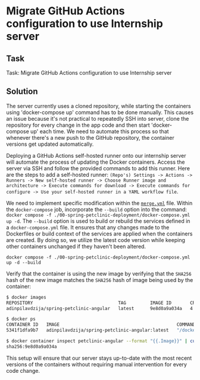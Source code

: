 # Migrate GitHub Actions configuration to use Internship server

## Task

Task: Migrate GitHub Actions configuration to use Internship server 

## Solution

The server currently uses a cloned repository, while starting the containers using 'docker-compose up' command has to be done manually. This causes an issue because it's not practical to repeatedly SSH into server, clone the repository for every change in the app code and then start 'docker-compose up' each time. We need to automate this process so that whenever there's a new push to the GitHub repository, the container versions get updated automatically.

Deploying a GitHub Actions self-hosted runner onto our internship server will automate the process of updating the Docker containers. Access the server via SSH and follow the provided commands to add this runner. Here are the steps to add a self-hosted runner: `(Repo's) Settings -> Actions -> Runners -> New self-hosted runner -> Choose Runner image and architecture -> Execute commands for download -> Execute commands for configure -> Use your self-hosted runner in a YAML workflow file`.

We need to implement specific modification within the [`merge.yml`](/.github/workflows/merge.yml) file. Within the `docker-compose` job, incorporate the `--build` option into the command: `docker compose -f ./00-spring-petclinic-deployment/docker-compose.yml up -d`. The `--build` option is used to build or rebuild the services defined in a `docker-compose.yml` file. It ensures that any changes made to the Dockerfiles or build context of the services are applied when the containers are created. By doing so, we utilize the latest code version while keeping other containers unchanged if they haven't been altered.

```
docker compose -f ./00-spring-petclinic-deployment/docker-compose.yml up -d --build
```

Verify that the container is using the new image by verifying that the `SHA256` hash of the new image matches the `SHA256` hash of image being used by the container:
```bash
$ docker images
REPOSITORY                                TAG         IMAGE ID       CREATED         SIZE
adinpilavdzija/spring-petclinic-angular   latest      9e8d0a9a034a   4 minutes ago   60.4MB

$ docker ps
CONTAINER ID   IMAGE                                            COMMAND                  CREATED          STATUS          PORTS                    NAMES
5341f1dfa9b7   adinpilavdzija/spring-petclinic-angular:latest   "/docker-entrypoint.…"   3 minutes ago    Up 3 minutes    0.0.0.0:4200->80/tcp     petclinic-angular

$ docker container inspect petclinic-angular --format "{{.Image}}" | cut -c1-19
sha256:9e8d0a9a034a
```

This setup will ensure that our server stays up-to-date with the most recent versions of the containers without requiring manual intervention for every code change.
